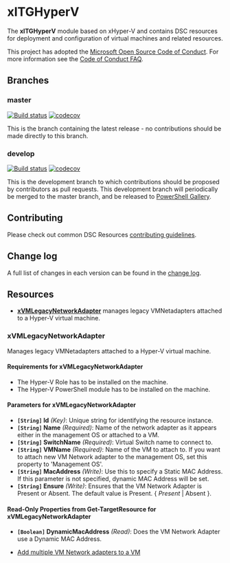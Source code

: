# xITGHyperV

The **xITGHyperV** module based on xHyper-V and contains DSC resources for
 deployment and configuration of virtual machines and related resources.

This project has adopted the [Microsoft Open Source Code of Conduct](https://opensource.microsoft.com/codeofconduct/).
For more information see the [Code of Conduct FAQ](https://opensource.microsoft.com/codeofconduct/faq/).

## Branches

### master

[![Build status](https://ci.appveyor.com/api/projects/status/q0dap46majxqxc3q/branch/master?svg=true)](https://ci.appveyor.com/project/IT-Service/xITGHyperV/branch/master)
[![codecov](https://codecov.io/gh/IT-Service/xITGHyperV/branch/master/graph/badge.svg)](https://codecov.io/gh/IT-Service/xITGHyperV/branch/master)

This is the branch containing the latest release - no contributions should be
made directly to this branch.

### develop

[![Build status](https://ci.appveyor.com/api/projects/status/q0dap46majxqxc3q/branch/develop?svg=true)](https://ci.appveyor.com/project/IT-Service/xITGHyperV/branch/develop)
[![codecov](https://codecov.io/gh/PowerShell/xHyper-V/branch/develop/graph/badge.svg)](https://codecov.io/gh/IT-Service/xITGHyperV/branch/develop)

This is the development branch to which contributions should be proposed by
contributors as pull requests. This development branch will periodically be
merged to the master branch, and be released to [PowerShell Gallery](https://www.powershellgallery.com/).

## Contributing

Please check out common DSC Resources [contributing guidelines](CONTRIBUTING.md).

## Change log

A full list of changes in each version can be found in the [change log](CHANGELOG.md).

## Resources

* [**xVMLegacyNetworkAdapter**](#xvmlegacynetworkadapter) manages legacy
 VMNetadapters attached to a Hyper-V virtual machine.

### xVMLegacyNetworkAdapter

Manages legacy VMNetadapters attached to a Hyper-V virtual machine.

#### Requirements for xVMLegacyNetworkAdapter

* The Hyper-V Role has to be installed on the machine.
* The Hyper-V PowerShell module has to be installed on the machine.

#### Parameters for xVMLegacyNetworkAdapter

* **`[String]` Id** _(Key)_: Unique string for identifying the resource instance.
* **`[String]` Name** _(Required)_: Name of the network adapter as it appears either
 in the management OS or attached to a VM.
* **`[String]` SwitchName** _(Required)_: Virtual Switch name to connect to.
* **`[String]` VMName** _(Required)_: Name of the VM to attach to.
 If you want to attach new VM Network adapter to the management OS,
 set this property to 'Management OS'.
* **`[String]` MacAddress** _(Write)_: Use this to specify a Static MAC Address.
 If this parameter is not specified, dynamic MAC Address will be set.
* **`[String]` Ensure** _(Write)_: Ensures that the VM Network Adapter is
 Present or Absent. The default value is Present. { *Present* | Absent }.

#### Read-Only Properties from Get-TargetResource for xVMLegacyNetworkAdapter

* **`[Boolean]` DynamicMacAddress** _(Read)_: Does the VM Network Adapter use a
 Dynamic MAC Address.

* [Add multiple VM Network adapters to a VM](https://github.com/IT-Service/xITGHyperV/blob/feature/xITGHyperV/Examples/Resources/xVMLegacyNetworkAdapter/1-Sample_xVMLegacyNetworkAdapter_MultipleVM_Config.ps1)
